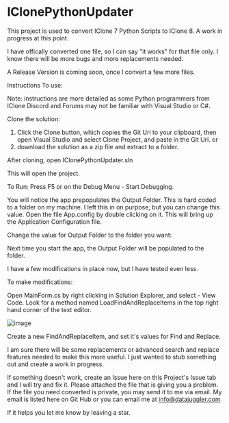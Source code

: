 # IClonePythonUpdater
This project is used to convert IClone 7 Python Scripts to IClone 8. A work in progress at this point.

I have offically converted one file, so I can say "it works" for that file only. I know there will be more bugs and more replacements needed.

A Release Version is coming soon, once I convert a few more files.  

Instructions To use: 

Note: instructions are more detailed as some Python programmers from IClone Discord and Forums may not be familiar with Visual Studio or C#.

Clone the solution:
1. Click the Clone button, which copies the Git Url to your clipboard, then open Visual Studio and select Clone Project, and paste in the Git Url.
or 
2. download the solution as a zip file and extract to a folder.

After cloning, open IClonePythonUpdater.sln

This will open the project.

To Run: Press F5 or on the Debug Menu - Start Debugging. 

You will notice the app prepopulates the Output Folder. This is hard coded to a folder on my machine. I left this in on purpose, but you can change this value.
Open the file App.config by double clicking on it. This will bring up the Application Configuration file. 

Change the value for Output Folder to the folder you want:

<add key="OutputFolder" value="C:\Projects\GitHub\PythonScripts\IClone8" />

Next time you start the app, the Output Folder will be populated to the folder. 

I have a few modifications in place now, but I have tested even less.

To make modifications:

Open MainForm.cs by right clicking in Solution Explorer, and select - View Code. Look for a method named LoadFindAndReplaceItems in the top right hand corner 
of the text editor.

![image](https://user-images.githubusercontent.com/26331133/159132408-0f17ed42-6288-466c-acd5-ab0f96ded11b.png)

Create a new FindAndReplaceItem, and set it's values for Find and Replace. 

I am sure there will be some replacements or advanced search and replace features needed to make this more useful. I just wanted to stub 
something out and create a work in progress.

If something doesn't work, create an Issue here on this Project's Issue tab and I will try and fix it. Please attached the file that is giving you a problem.
If the file you need converted is private, you may send it to me via email. My email is listed here on Git Hub or you can email me at info@datajuggler.com 

If it helps you let me know by leaving a star.


